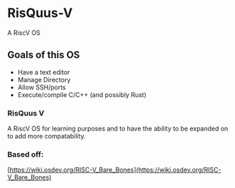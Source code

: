 # RisQuus-V

A RiscV OS

## Goals of this OS

- Have a text editor
- Manage Directory
- Allow SSH/ports
- Execute/compile C/C++ (and possibly Rust)

### RisQuus V

A RiscV OS for learning purposes and to have the ability to be expanded on to add more compatability.


### Based off:

[https://wiki.osdev.org/RISC-V_Bare_Bones](https://wiki.osdev.org/RISC-V_Bare_Bones)
